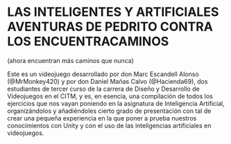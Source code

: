 # LAS INTELIGENTES Y ARTIFICIALES AVENTURAS DE PEDRITO CONTRA LOS ENCUENTRACAMINOS
(ahora encuentran más caminos que nunca)

Este es un videojuego desarrollado por don Marc Escandell Alonso (@MrMonkey420) y por don Daniel Mañas Calvo (@Hacienda69), dos estudiantes de tercer curso de la carrera de Diseño y Desarrollo de Videojuegos en el CITM, y es, en esencia, una compilación de todos los ejercicios que nos vayan poniendo en la asignatura de Inteligencia Artificial, organizándolos y añadiéndoles cierto grado de presentación con tal de crear una pequeña experiencia en la que poner a prueba nuestros conocimientos con Unity y con el uso de las inteligencias artificiales en videojuegos.
